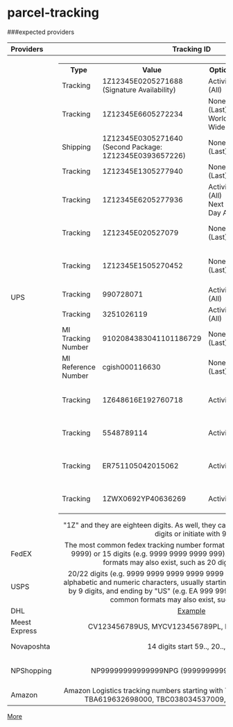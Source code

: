 # parcel-tracking

###expected providers


|    Providers    |                                                                                                                                                                                                                                                                                                                                                                                                                                                                                                                                                                                                                                                                                                                                                                                                                                                                                                                                                                                                                                                                                                            Tracking ID                                                                                                                                                                                                                                                                                                                                                                                                                                                                                                                                                                                                                                                                                                                                                                                                                                                                                                                                                                                                                                                                                                            | API |
|:----------------|:---------------------------------------------------------------------------------------------------------------------------------------------------------------------------------------------------------------------------------------------------------------------------------------------------------------------------------------------------------------------------------------------------------------------------------------------------------------------------------------------------------------------------------------------------------------------------------------------------------------------------------------------------------------------------------------------------------------------------------------------------------------------------------------------------------------------------------------------------------------------------------------------------------------------------------------------------------------------------------------------------------------------------------------------------------------------------------------------------------------------------------------------------------------------------------------------------------------------------------------------------------------------------------------------------------------------------------------------------------------------------------------------------------------------------------------------------------------------------------------------------------------------------------------------------------------------------------------------------------------------------------------------------------------------------------------------------------------------------------------------------------------------------------------------------------------------------------------------------------------------------------------------------------------------------------------------------------------------------------------------------------------------------------------------------------------------------------------------------------------------------------------------------------------------------------------------------------------------------------:|:---------------:|
| UPS             | <table>  <tr>  <th>Type</th><th>Value</th><th> Option</th><th> Service</th><th> Response</th>  </tr>  <tr>  <td>Tracking</td><td>1Z12345E0205271688  (Signature Availability)</td><td>Activity (All)</td><td>2nd Day Air</td><td> Delivered</td>  </tr>  <tr>  <td>Tracking</td><td>1Z12345E6605272234</td><td> None (Last) World Wide </td><td>Express</td><td>Delivered</td>  </tr>  <tr>  <td>Shipping</td><td>1Z12345E0305271640  (Second Package:  1Z12345E0393657226)</td><td>None (Last)</td><td>Ground</td><td>Delivered</td>  </tr>  <tr>  <td>Tracking</td><td>1Z12345E1305277940</td><td>  None (Last)</td><td>Next Day Air   Saver</td><td>ORIGIN SCAN</td>  </tr>  <tr>  <td>Tracking</td><td>1Z12345E6205277936</td><td>Activity (All) Next Day Air </td><td>Saver</td><td>2nd Delivery attempt</td>  </tr>  <tr>  <td>Tracking</td><td>1Z12345E020527079</td><td>None (Last)</td><td></td><td>Invalid Tracking Number</td>  </tr>  <tr>  <td>Tracking</td><td>1Z12345E1505270452</td><td>None (Last)</td><td></td><td>No Tracking Information   Available</td>  </tr>  <tr>  <td>Tracking</td><td>990728071</td><td>Activity (All)</td><td>UPS Freight LTL</td><td>In Transit</td>  </tr>  <tr>  <td>Tracking</td><td>3251026119</td><td>Activity (All)</td><td></td><td>Delivered Origin CFS</td>  </tr>  <tr>  <td>MI Tracking Number</td><td>9102084383041101186729</td><td>None (Last)</td><td></td><td></td>  </tr>  <tr>  <td>MI Reference Number</td><td>cgish000116630</td><td> None (Last)</td><td></td><td></td>  </tr>  <tr>  <td>Tracking</td><td>1Z648616E192760718</td><td>Activity</td><td>UPS Worldwide Express Freight</td><td>Order Process by UPS</td>  </tr>  <tr>  <td>Tracking</td><td>5548789114</td><td>Activity</td><td>UPS Express Freight</td><td>Response for UPS Air Freight</td>  </tr>  <tr>  <td>Tracking</td><td>ER751105042015062</td><td>Activity</td><td>UPS Ocean</td><td>Response for UPS Ocean Freight</td>  </tr>  <tr>  <td>Tracking</td><td>1ZWX0692YP40636269</td><td>Activity</td><td>UPS SUREPOST</td><td>Response for UPS SUREPOST</td>  </tr>  </table>"1Z" and they are eighteen digits. As well, they can initiate with 8 and eighteen digits or initiate with 9. |[Tracking API](https://www.ups.com/ua/en/services/technology-integration/online-tools-tracking.page?)|
| FedEX           |                                                                                                                                                                                                                                                                                                                                                                                                                                                                                                                                                                                                                                                                                                                                                                                                                                                                                                                                                                                                              The most common fedex tracking number format is 12 digits (e.g. 9999 9999 9999) or 15 digits (e.g. 9999 9999 9999 999). Some other less common formats may also exist, such as 20 digits and 22 digits                                                                                                                                                                                                                                                                                                                                                                                                                                                                                                                                                                                                                                                                                                                                                                                                                                                                                                                                                                                                               |?|
| USPS            |                                                                                                                                                                                                                                                                                                                                                                                                                                                                                                                                                                                                                                                                                                                                                                                                                                                                                                                                                                        20/22 digits (e.g. 9999 9999 9999 9999 9999 99), or a combination of 13 alphabetic and numeric characters, usually starting with 2 alphabets, following by 9 digits, and ending by "US" (e.g. EA 999 999 999 US). Some other less common formats may also exist, such as 10 digits                                                                                                                                                                                                                                                                                                                                                                                                                                                                                                                                                                                                                                                                                                                                                                                                                                                                                                                                                                         |?|
| DHL             |                                                                                                                                                                                                                                                                                                                                                                                                                                                                                                                                                                                                                                                                                                                                                                                                                                                                                                                                                                                                                                                                                 [Example](https://www.dhl.com/pf-en/home/tracking/id-labels.html)                                                                                                                                                                                                                                                                                                                                                                                                                                                                                                                                                                                                                                                                                                                                                                                                                                                                                                                                                                                                                                                                                 |?|
| Meest Express   |                                                                                                                                                                                                                                                                                                                                                                                                                                                                                                                                                                                                                                                                                                                                                                                                                                                                                                                                                                                                                                                                                          CV123456789US, MYCV123456789PL, MYCV123456789DE                                                                                                                                                                                                                                                                                                                                                                                                                                                                                                                                                                                                                                                                                                                                                                                                                                                                                                                                                                                                                                                                                          |[Tracking API](https://wiki.meest-group.com/uk/4-vidstezhennia-vidpravlen)|
| Novaposhta      |                                                                                                                                                                                                                                                                                                                                                                                                                                                                                                                                                                                                                                                                                                                                                                                                                                                                                                                                                                                                                                                                                                  14 digits start 59.., 20.., 1..                                                                                                                                                                                                                                                                                                                                                                                                                                                                                                                                                                                                                                                                                                                                                                                                                                                                                                                                                                                                                                                                                                  |[Tracking API](https://developers.novaposhta.ua/view/model/a99d2f28-8512-11ec-8ced-005056b2dbe1/method/a9ae7bc9-8512-11ec-8ced-005056b2dbe1)|
| NPShopping      |                                                                                                                                                                                                                                                                                                                                                                                                                                                                                                                                                                                                                                                                                                                                                                                                                                                                                                                                                                                                                                                                                       NP99999999999999NPG  (99999999999999 is a 14 digits)                                                                                                                                                                                                                                                                                                                                                                                                                                                                                                                                                                                                                                                                                                                                                                                                                                                                                                                                                                                                                                                                                        |Does not support|
| Amazon          |                                                                                                                                                                                                                                                                                                                                                                                                                                                                                                                                                                                                                                                                                                                                                                                                                                                                                                                                                                                                                                                   Amazon Logistics tracking numbers starting with TBA, TBM, TBC. For example TBA619632698000, TBC038034537009, TBAONT500361196.                                                                                                                                                                                                                                                                                                                                                                                                                                                                                                                                                                                                                                                                                                                                                                                                                                                                                                                                                                                                                                                   |?|

[More](https://onlinetrackingnumbers.com/v4/)